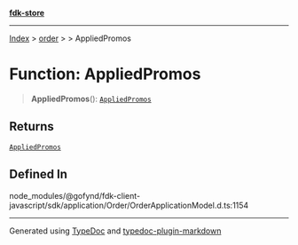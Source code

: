 [**fdk-store**](../../../README.md)
***

[Index](../../../API.md) > [order](../../README.md) > [<internal>](../README.md) > AppliedPromos

# Function: AppliedPromos

> **AppliedPromos**(): [`AppliedPromos`](../type-aliases/type-alias.AppliedPromos.md)

## Returns

[`AppliedPromos`](../type-aliases/type-alias.AppliedPromos.md)

## Defined In

node\_modules/@gofynd/fdk-client-javascript/sdk/application/Order/OrderApplicationModel.d.ts:1154

***
Generated using [TypeDoc](https://typedoc.org/) and [typedoc-plugin-markdown](https://www.npmjs.com/package/typedoc-plugin-markdown)
